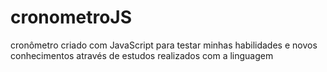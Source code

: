 # cronometroJS
cronômetro criado com JavaScript para testar minhas habilidades e novos conhecimentos através de estudos realizados com a linguagem 
